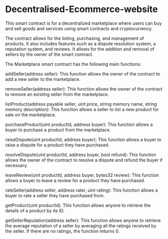 # Decentralised-Ecommerce-website

This smart contract is for a decentralized marketplace where users can buy and sell goods and services using smart contracts and cryptocurrency.

The contract allows for the listing, purchasing, and management of products. It also includes features such as a dispute resolution system, a reputation system, and reviews. It allows for the addition and removal of sellers by the owner of the smart contract.

The Marketplace smart contract has the following main functions:

addSeller(address seller): This function allows the owner of the contract to add a new seller to the marketplace.

removeSeller(address seller): This function allows the owner of the contract to remove an existing seller from the marketplace.

listProduct(address payable seller, uint price, string memory name, string memory description): This function allows a seller to list a new product for sale on the marketplace.

purchaseProduct(uint productId, address buyer): This function allows a buyer to purchase a product from the marketplace.

raiseDispute(uint productId, address buyer): This function allows a buyer to raise a dispute for a product they have purchased.

resolveDispute(uint productId, address buyer, bool refund): This function allows the owner of the contract to resolve a dispute and refund the buyer if necessary.

leaveReview(uint productId, address buyer, bytes32 review): This function allows a buyer to leave a review for a product they have purchased.

rateSeller(address seller, address rater, uint rating): This function allows a buyer to rate a seller they have purchased from.

getProduct(uint productId): This function allows anyone to retrieve the details of a product by its ID.

getSellerReputation(address seller): This function allows anyone to retrieve the average reputation of a seller by averaging all the ratings received by the seller. If there are no ratings, the function returns 0.
